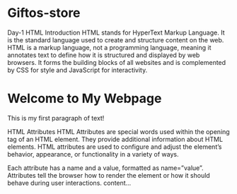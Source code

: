 # Giftos-store
Day-1
HTML Introduction
HTML stands for HyperText Markup Language. It is the standard language used to create and structure content on the web.
HTML is a markup language, not a programming language, meaning it annotates text to define how it is structured and displayed by web browsers.
It forms the building blocks of all websites and is complemented by CSS for style and JavaScript for interactivity.
<!DOCTYPE html>
<html>

<head>
    <title>My First Webpage</title>
</head>

<body>
    <h1>Welcome to My Webpage</h1>
    <p>This is my first paragraph of text!</p>
</body>

</html>
HTML Attributes
HTML Attributes are special words used within the opening tag of an HTML element. They provide additional information about HTML elements. HTML attributes are used to configure and adjust the element’s behavior, appearance, or functionality in a variety of ways.

Each attribute has a name and a value, formatted as name=”value”. Attributes tell the browser how to render the element or how it should behave during user interactions.
<tagname attribute_name = “attribute_value”> content… </tagname>

